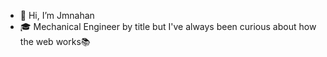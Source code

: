 
- 👋 Hi, I’m Jmnahan
- 🎓 Mechanical Engineer by title but I've always been curious about how the web works📚

